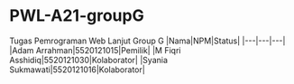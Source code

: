 # PWL-A21-groupG
Tugas Pemrograman Web Lanjut Group G
|Nama|NPM|Status|
|---|---|---|
|Adam Arrahman|5520121015|Pemilik|
|M Fiqri Asshidiq|5520121030|Kolaborator|
|Syania Sukmawati|5520121016|Kolaborator|
